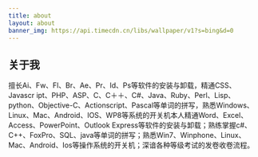 ```yaml
---
title: about
layout: about
banner_img: https://api.timecdn.cn/libs/wallpaper/v1?s=bing&d=0
---
```



## 关于我
<p>
    擅长Ai、Fw、Fl、Br、Ae、Pr、Id、Ps等软件的安装与卸载，精通CSS、Javascr ipt、PHP、ASP、C、C＋＋、C#、Java、Ruby、Perl、Lisp、python、Objective-C、Actionscript、Pascal等单词的拼写，熟悉Windows、Linux、Mac、Android、IOS、WP8等系统的开关机本人精通Word、Excel、Access、PowerPoint、Outlook Express等软件的安装与卸载；熟练掌握c#、C++、FoxPro、SQL、java等单词的拼写；熟悉Win7、Winphone、Linux、Mac、Android、Ios等操作系统的开关机；深谙各种等级考试的发卷收卷流程。
</p>
